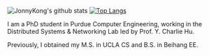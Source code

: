 ![JonnyKong's github stats](https://github-readme-stats.vercel.app/api?username=JonnyKong&count_private=true&show_icons=true&theme=highcontrast&line_height=21) [![Top Langs](https://github-readme-stats.vercel.app/api/top-langs/?username=JonnyKong&layout=compact&theme=highcontrast&card_width=240)](https://github.com/anuraghazra/github-readme-stats)

I am a PhD student in Purdue Computer Engineering, working in the Distributed Systems & Networking Lab led by Prof. Y. Charlie Hu.

Previously, I obtained my M.S. in UCLA CS and B.S. in Beihang EE.
